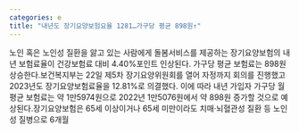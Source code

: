 ```yaml
---
categories: e
title: "내년도 장기요양보험요율 1281…가구당 평균 898원↑"
---
```

노인 혹은 노인성 질환을 앓고 있는 사람에게 돌봄서비스를 제공하는 장기요양보험의 내년 보험료율이 건강보험료 대비 4.40%포인트 인상된다. 가구당 평균 보험료는 898원 상승한다.보건복지부는 22일 제5차 장기요양위원회를 열어 자정까지 회의를 진행했고 2023년도 장기요양보험료율을 12.81%로 의결했다. 이에 따라 내년 가입자 가구당 월 평균 보험료는 약 1만5974원으로 2022년 1만5076원에서 약 898원 증가할 것으로 예상된다.장기요양보험은 65세 이상이거나 65세 미만이라도 치매·뇌혈관성 질환 등 노인성 질병으로 6개월